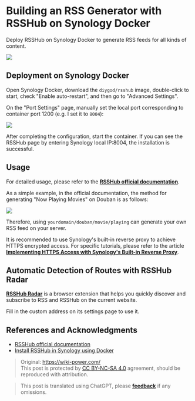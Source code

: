 # Building an RSS Generator with RSSHub on Synology Docker

Deploy RSSHub on Synology Docker to generate RSS feeds for all kinds of content.

![](https://wiki-media-1253965369.cos.ap-guangzhou.myqcloud.com/img/20210504105215.png)

## Deployment on Synology Docker

Open Synology Docker, download the `diygod/rsshub` image, double-click to start, check "Enable auto-restart", and then go to "Advanced Settings".

On the "Port Settings" page, manually set the local port corresponding to container port 1200 (e.g. I set it to `8004`):

![](https://wiki-media-1253965369.cos.ap-guangzhou.myqcloud.com/img/20210504085806.png)

After completing the configuration, start the container. If you can see the RSSHub page by entering Synology local IP:8004, the installation is successful.

## Usage

For detailed usage, please refer to the [**RSSHub official documentation**](https://docs.rsshub.app/).

As a simple example, in the official documentation, the method for generating "Now Playing Movies" on Douban is as follows:

![](https://wiki-media-1253965369.cos.ap-guangzhou.myqcloud.com/img/20210504104630.png)

Therefore, using `yourdomain/douban/movie/playing` can generate your own RSS feed on your server.

It is recommended to use Synology's built-in reverse proxy to achieve HTTPS encrypted access. For specific tutorials, please refer to the article [**Implementing HTTPS Access with Synology's Built-in Reverse Proxy**](https://wiki-power.com/en/%E7%94%A8%E7%BE%A4%E6%99%96%E8%87%AA%E5%B8%A6%E5%8F%8D%E5%90%91%E4%BB%A3%E7%90%86%E5%AE%9E%E7%8E%B0HTTPS%E8%AE%BF%E9%97%AE).

## Automatic Detection of Routes with RSSHub Radar

[**RSSHub Radar**](https://github.com/DIYgod/RSSHub-Radar) is a browser extension that helps you quickly discover and subscribe to RSS and RSSHub on the current website.

Fill in the custom address on its settings page to use it.

## References and Acknowledgments

- [RSSHub official documentation](https://docs.rsshub.app/)
- [Install RSSHub in Synology using Docker](https://immwind.com/use-docker-install-rsshub-in-synology)

> Original: <https://wiki-power.com/>  
> This post is protected by [CC BY-NC-SA 4.0](https://creativecommons.org/licenses/by/4.0/deed.en) agreement, should be reproduced with attribution.

> This post is translated using ChatGPT, please [**feedback**](https://github.com/linyuxuanlin/Wiki_MkDocs/issues/new) if any omissions.
